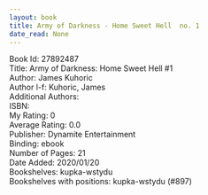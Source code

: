 ```yaml
---
layout: book
title: Army of Darkness - Home Sweet Hell  no. 1
date_read: None
---
```


Book Id: 27892487<br />
Title: Army of Darkness: Home Sweet Hell #1<br />
Author: James Kuhoric<br />
Author l-f: Kuhoric, James<br />
Additional Authors: <br />
ISBN: <br />
My Rating: 0<br />
Average Rating: 0.0<br />
Publisher: Dynamite Entertainment<br />
Binding: ebook<br />
Number of Pages: 21<br />
Date Added: 2020/01/20<br />
Bookshelves: kupka-wstydu<br />
Bookshelves with positions: kupka-wstydu (#897)<br />

